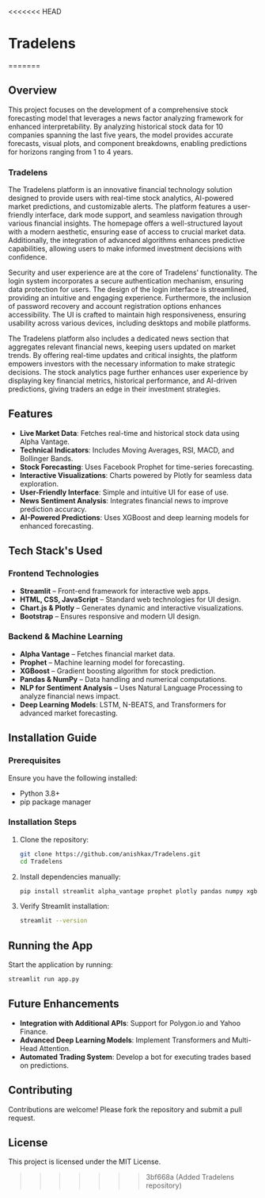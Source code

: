 <<<<<<< HEAD
# Tradelens
=======
## Overview
This project focuses on the development of a comprehensive stock forecasting model that leverages a news factor analyzing framework for enhanced interpretability. By analyzing historical stock data for 10 companies spanning the last five years, the model provides accurate forecasts, visual plots, and component breakdowns, enabling predictions for horizons ranging from 1 to 4 years.

### **Tradelens**
The Tradelens platform is an innovative financial technology solution designed to provide users with real-time stock analytics, AI-powered market predictions, and customizable alerts. The platform features a user-friendly interface, dark mode support, and seamless navigation through various financial insights. The homepage offers a well-structured layout with a modern aesthetic, ensuring ease of access to crucial market data. Additionally, the integration of advanced algorithms enhances predictive capabilities, allowing users to make informed investment decisions with confidence.

Security and user experience are at the core of Tradelens' functionality. The login system incorporates a secure authentication mechanism, ensuring data protection for users. The design of the login interface is streamlined, providing an intuitive and engaging experience. Furthermore, the inclusion of password recovery and account registration options enhances accessibility. The UI is crafted to maintain high responsiveness, ensuring usability across various devices, including desktops and mobile platforms.

The Tradelens platform also includes a dedicated news section that aggregates relevant financial news, keeping users updated on market trends. By offering real-time updates and critical insights, the platform empowers investors with the necessary information to make strategic decisions. The stock analytics page further enhances user experience by displaying key financial metrics, historical performance, and AI-driven predictions, giving traders an edge in their investment strategies.

## Features
- **Live Market Data**: Fetches real-time and historical stock data using Alpha Vantage.
- **Technical Indicators**: Includes Moving Averages, RSI, MACD, and Bollinger Bands.
- **Stock Forecasting**: Uses Facebook Prophet for time-series forecasting.
- **Interactive Visualizations**: Charts powered by Plotly for seamless data exploration.
- **User-Friendly Interface**: Simple and intuitive UI for ease of use.
- **News Sentiment Analysis**: Integrates financial news to improve prediction accuracy.
- **AI-Powered Predictions**: Uses XGBoost and deep learning models for enhanced forecasting.

## Tech Stack's Used
### **Frontend Technologies**
- **Streamlit** – Front-end framework for interactive web apps.
- **HTML, CSS, JavaScript** – Standard web technologies for UI design.
- **Chart.js & Plotly** – Generates dynamic and interactive visualizations.
- **Bootstrap** – Ensures responsive and modern UI design.

### **Backend & Machine Learning**
- **Alpha Vantage** – Fetches financial market data.
- **Prophet** – Machine learning model for forecasting.
- **XGBoost** – Gradient boosting algorithm for stock prediction.
- **Pandas & NumPy** – Data handling and numerical computations.
- **NLP for Sentiment Analysis** – Uses Natural Language Processing to analyze financial news impact.
- **Deep Learning Models**: LSTM, N-BEATS, and Transformers for advanced market forecasting.

## Installation Guide
### Prerequisites
Ensure you have the following installed:
- Python 3.8+
- pip package manager

### Installation Steps
1. Clone the repository:
   ```sh
   git clone https://github.com/anishkax/Tradelens.git
   cd Tradelens
   ```
2. Install dependencies manually:
   ```sh
   pip install streamlit alpha_vantage prophet plotly pandas numpy xgboost nltk scikit-learn flask
   ```
3. Verify Streamlit installation:
   ```sh
   streamlit --version
   ```

## Running the App
Start the application by running:
```sh
streamlit run app.py
```

## Future Enhancements
- **Integration with Additional APIs**: Support for Polygon.io and Yahoo Finance.
- **Advanced Deep Learning Models**: Implement Transformers and Multi-Head Attention.
- **Automated Trading System**: Develop a bot for executing trades based on predictions.

## Contributing
Contributions are welcome! Please fork the repository and submit a pull request.

## License
This project is licensed under the MIT License.
>>>>>>> 3bf668a (Added Tradelens repository)

